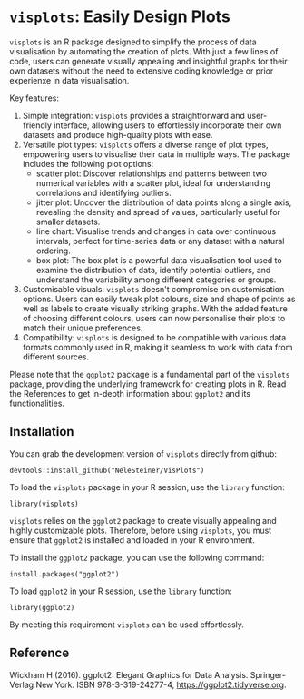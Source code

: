 `visplots`: Easily Design Plots 
===============================

`visplots` is an R package designed to simplify the process of data visualisation by automating the creation of plots. With just a few lines of code, users can generate visually appealing and insightful graphs for their own datasets without the need to extensive coding knowledge or prior experienxe in data visualisation. 

Key features: 
1. Simple integration: `visplots` provides a straightforward and user-friendly interface, allowing users to effortlessly incorporate their own datasets and produce high-quality plots with ease.
2. Versatile plot types: `visplots` offers a diverse range of plot types, empowering users to visualise their data in multiple ways. The package includes the following plot options:
   - scatter plot: Discover relationships and patterns between two numerical variables with a scatter plot, ideal for understanding correlations and identifying outliers.
   - jitter plot: Uncover the distribution of data points along a single axis, revealing the density and spread of values, particularly useful for smaller datasets.
   - line chart: Visualise trends and changes in data over continuous intervals, perfect for time-series data or any dataset with a natural ordering.
   - box plot: The box plot is a powerful data visualisation tool used to examine the distribution of data, identify potential outliers, and understand the variability among different categories or groups.
3.  Customisable visuals: `visplots` doesn't compromise on customisation options. Users can easily tweak plot colours, size and shape of points as well as labels to create visually striking graphs. With the added feature of choosing different colours, users can now personalise their plots to match their unique preferences.
4.  Compatibility: `visplots` is designed to be compatible with various data formats commonly used in R, making it seamless to work with data from different sources.

Please note that the `ggplot2` package is a fundamental part of the `visplots` package, providing the underlying framework for creating plots in R. Read the References to get in-depth information about `ggplot2` and its functionalities. 


Installation 
-----------------

You can grab the development version of `visplots` directly from github: 

```
devtools::install_github("NeleSteiner/VisPlots")
```

To load the `visplots` package in your R session, use the `library` function: 
```
library(visplots)
```

`visplots` relies on the `ggplot2` package to create visually appealing and highly customizable plots. Therefore, before using `visplots`, you must ensure that `ggplot2` is installed and loaded in your R environment.

To install the `ggplot2` package, you can use the following command: 
```
install.packages("ggplot2")
```

To load `ggplot2` in your R session, use the `library` function: 
```
library(ggplot2)
```

By meeting this requirement `visplots` can be used effortlessly.

Reference 
----------------
Wickham H (2016). ggplot2: Elegant Graphics for Data Analysis. Springer-Verlag New York. ISBN 978-3-319-24277-4, https://ggplot2.tidyverse.org.

